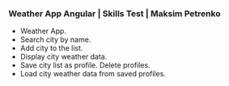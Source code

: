 ### Weather App Angular | Skills Test | Maksim Petrenko
* Weather App.
* Search city by name.
* Add city to the list.
* Display city weather data.
* Save city list as profile. Delete profiles.
* Load city weather data from saved profiles.